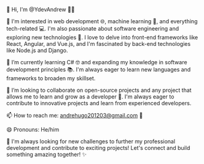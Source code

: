 👋 Hi, I'm @YdevAndrew 👨‍💻

👀 I'm interested in web development 🌐, machine learning 🤖, and everything tech-related 💻. I'm also passionate about software engineering and exploring new technologies 🚀. I love to delve into front-end frameworks like React, Angular, and Vue.js, and I'm fascinated by back-end technologies like Node.js and Django.

🌱 I’m currently learning C# 🤓 and expanding my knowledge in software development principles 📚. I'm always eager to learn new languages and frameworks to broaden my skillset.

💞️ I’m looking to collaborate on open-source projects and any project that allows me to learn and grow as a developer 🤝. I'm always eager to contribute to innovative projects and learn from experienced developers.

📫 How to reach me: andrehugo201203@gmail.com 📧

😄 Pronouns: He/him

💪 I'm always looking for new challenges to further my professional development and contribute to exciting projects! Let's connect and build something amazing together! ✨
